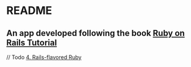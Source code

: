# README

## An app developed following the book [Ruby on Rails Tutorial](https://www.learnenough.com/ruby-on-rails-4th-edition-tutorial)

// Todo [4. Rails-flavored Ruby](https://www.learnenough.com/ruby-on-rails-4th-edition-tutorial/rails_flavored_ruby)
